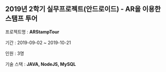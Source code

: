 ## 2019년 2학기 실무프로젝트(안드로이드) - AR을 이용한 스탬프 투어

프로젝트명 :  **ARStampTour**

기간 : 2019-09-02 ~ 2019-10-21

인원 : 3명

기술 스택 : **JAVA, NodeJS, MySQL**

## 


